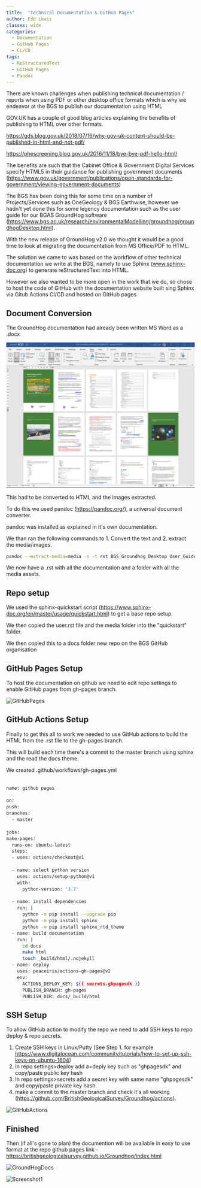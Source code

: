 ```yaml
---
title:  "Technical Documentation & GitHub Pages"
author: Edd Lewis
classes: wide
categories:
  - Documentation
  - GitHub Pages
  - CL/CD
tags:
  - ReStructuredText
  - GitHub Pages
  - Pandoc
---
```


There are known challenges when publishing technical documentation / reports when using PDF or other desktop office formats which is why we endeavor at the BGS to publish our documentation using HTML

GOV.UK has a couple of good blog articles explaining the benefits of publishing to HTML over other formats. 

https://gds.blog.gov.uk/2018/07/16/why-gov-uk-content-should-be-published-in-html-and-not-pdf/

https://phescreening.blog.gov.uk/2016/11/18/bye-bye-pdf-hello-html/

The benefits are such that the Cabinet Office & Government Digital Services specify HTML5 in their guidance for publishing government documents (https://www.gov.uk/government/publications/open-standards-for-government/viewing-government-documents) 

The BGS has been doing this for some time on a number of Projects/Services such as OneGeology & BGS Earthwise, however we hadn't yet done this for some legency documentation such as the user guide for our BGAS GroundHog software (https://www.bgs.ac.uk/research/environmentalModelling/groundhog/groundhogDesktop.html).

With the new release of GroundHog v2.0 we thought it would be a good time to look at migrating the documentation from MS Office/PDF to HTML. 

The solution we came to was based on the workflow of other technical documentation we write at the BGS, namely to use Sphinx (www.sphinx-doc.org) to generate reStructuredText into HTML. 

However we also wanted to be more open in the work that we do, so chose to host the code of GitHub with the documentation website built sing Sphinx via Gitub Actions CI/CD and hosted on GitHub pages 

## Document Conversion  

The GroundHog documentation had already been written MS Word as a .docx 

![Worddoc](/assets/images/2020-02-03-Technical-Documentation/groundhog_word.PNG)

This had to be converted to HTML and the images extracted. 

To do this we used pandoc (https://pandoc.org/), a universal document converter. 

pandoc was installed as explained in it's own documentation.

We than ran the following commands to 1. Convert the text and 2. extract the media/images.  

```bash
pandoc --extract-media=media -s -t rst BGS_Groundhog_Desktop User_Guide_v2_0 -o user.rst
```

We now have a .rst with all the documentation and a folder with all the media assets. 

## Repo setup 

We used the sphinx-quickstart script (https://www.sphinx-doc.org/en/master/usage/quickstart.html) to get a base repo setup. 

We then copied the user.rst file and the media folder into the "quickstart" folder. 

We then copied this to a docs folder new repo on the BGS GitHub organisation 

## GitHub Pages Setup

To host the documentation on github we need to edit repo settings to enable GitHub pages from gh-pages branch. 

![GitHubPages](../../assets/images/2020-02-03-Technical-Documentation/github_setup.png) 

## GitHub Actions Setup

Finally to get this all to work we needed to use GitHub actions to build the HTML from the .rst file to the gh-pages branch. 

This will build each time there's a commit to the master branch using sphinx and the read the docs theme. 

We created .github/workflows/gh-pages.yml

```bash
		
name: github pages

on:
push:
branches:
  - master

jobs:
make-pages:
  runs-on: ubuntu-latest
  steps:
  - uses: actions/checkout@v1

  - name: select python version
    uses: actions/setup-python@v1
    with:
      python-version: '3.7'

  - name: install dependencies
    run: |
      python -m pip install --upgrade pip
      python -m pip install sphinx
      python -m pip install sphinx_rtd_theme
  - name: build documentation
    run: |
      cd docs
      make html
      touch _build/html/.nojekyll
  - name: deploy
    uses: peaceiris/actions-gh-pages@v2
    env:
      ACTIONS_DEPLOY_KEY: ${{ secrets.ghpagesdk }}
      PUBLISH_BRANCH: gh-pages
      PUBLISH_DIR: docs/_build/html
```

## SSH Setup

To allow GitHub action to modify the repo we need to add SSH keys to repo deploy & repo secrets. 

1. Create SSH keys in Linux/Putty (See Step 1. for example https://www.digitalocean.com/community/tutorials/how-to-set-up-ssh-keys-on-ubuntu-1604)
2.  In repo settings>deploy add a=deply key such as "ghpagesdk" and copy/paste public key hash
3. In repo settings>secrets add a secret key with same name "ghpagesdk" and copy/paste private key hash. 
4.  make a commit to the master branch and check it's all working (https://github.com/BritishGeologicalSurvey/Groundhog/actions). 

![GitHubActions](../../assets/images/2020-02-03-Technical-Documentation/Github_Actions.png) 

## Finished

Then (if all's gone to plan) the documention will be available in easy to use format at the repo github pages link - https://britishgeologicalsurvey.github.io/Groundhog/index.html 

![GroundHogDocs](../../assets/images/2020-02-03-Technical-Documentation/groundhog_docs.png) 

![Screenshot1](../../assets/images/2019-11-04-stats/Screenshot1.png)
